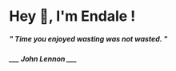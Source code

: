 <h1 title="head"> Hey 👋, I'm Endale !</h1>

**<h5><i>" Time you enjoyed wasting was not wasted. "</i></h5>**

*<b>___ John Lennon ___</b>*
